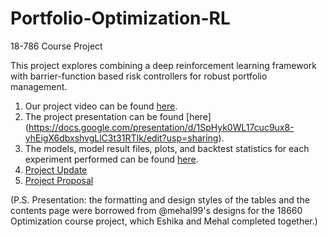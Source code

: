 # Portfolio-Optimization-RL
18-786 Course Project

This project explores combining a deep reinforcement learning framework with barrier-function based risk controllers for robust portfolio management.

1. Our project video can be found [here](https://arxiv.org/abs/2111.09395).
2. The project presentation can be found [here] (https://docs.google.com/presentation/d/1SpHyk0WL17cuc9ux8-yhEigX6dbxshvgLlC3t31RTIk/edit?usp=sharing).
3. The models, model result files, plots, and backtest statistics for each experiment performed can be found [here](https://docs.google.com/spreadsheets/d/1_DgW1Ay-nlSGrObAt36V2PDHxxkHzjGv2gQQa5tzg_I/edit?usp=sharing).
4. [Project Update](https://docs.google.com/document/d/1h3-aJAI0DSsf8BKTvTjAgDjY9bNFzJasCfxnK-4HgYs/edit?usp=sharing)
5. [Project Proposal](https://docs.google.com/document/d/1rxum0tFzYNgigNXoEl5MtPPZWnPqUxm8aGi0T5ujTjA/edit?usp=sharing)


(P.S. Presentation: the formatting and design styles of the tables and the contents page were borrowed from @mehal99's designs for the 18660 Optimization course project, which Eshika and Mehal completed together.)
